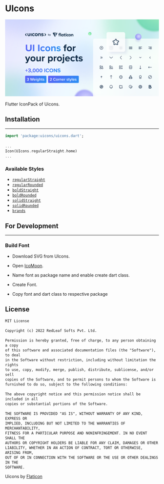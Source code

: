 # UIcons

![Cover](https://raw.githubusercontent.com/redleafsofts/uicons_flutter/main/uicons/images/uicons_cover.png)


Flutter IconPack of Uicons.

## Installation
____

```dart
import 'package:uicons/uicons.dart';

...
Icon(UIcons.regularStraight.home)
...
```

### Available Styles

 - <a href="https://pub.dev/packages/uicons_regular_straight">`regularStraight`</a>
 - <a href="https://pub.dev/packages/uicons_regular_rounded">`regularRounded`</a>
 - <a href="https://pub.dev/packages/uicons_bold_straight">`boldStraight`</a>
 - <a href="https://pub.dev/packages/uicons_bold_rounded">`boldRounded`</a>
 - <a href="https://pub.dev/packages/uicons_solid_straight">`solidStraight`</a>
 - <a href="https://pub.dev/packages/uicons_solid_rounded">`solidRounded`</a>
 - <a href="https://pub.dev/packages/uicons_brands">`brands`</a>



## For Development
____

### Build Font

 - Download SVG from UIcons.

 - Open <a href="https://icomoon.io/app/#/select/font">IcoMoon</a>.

 - Name font as package name and enable create dart class.

 - Create Font.

 - Copy font and dart class to respective package



## License


```
MIT License

Copyright (c) 2022 RedLeaf Softs Pvt. Ltd.

Permission is hereby granted, free of charge, to any person obtaining a copy
of this software and associated documentation files (the "Software"), to deal
in the Software without restriction, including without limitation the rights
to use, copy, modify, merge, publish, distribute, sublicense, and/or sell
copies of the Software, and to permit persons to whom the Software is
furnished to do so, subject to the following conditions:

The above copyright notice and this permission notice shall be included in all
copies or substantial portions of the Software.

THE SOFTWARE IS PROVIDED "AS IS", WITHOUT WARRANTY OF ANY KIND, EXPRESS OR
IMPLIED, INCLUDING BUT NOT LIMITED TO THE WARRANTIES OF MERCHANTABILITY,
FITNESS FOR A PARTICULAR PURPOSE AND NONINFRINGEMENT. IN NO EVENT SHALL THE
AUTHORS OR COPYRIGHT HOLDERS BE LIABLE FOR ANY CLAIM, DAMAGES OR OTHER
LIABILITY, WHETHER IN AN ACTION OF CONTRACT, TORT OR OTHERWISE, ARISING FROM,
OUT OF OR IN CONNECTION WITH THE SOFTWARE OR THE USE OR OTHER DEALINGS IN THE
SOFTWARE.
```

Uicons by <a href="https://www.flaticon.com/uicons">Flaticon</a>